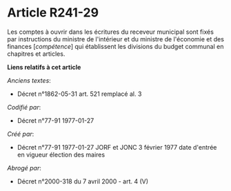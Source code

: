 # Article R241-29

Les comptes à ouvrir dans les écritures du receveur municipal sont fixés par instructions du ministre de l'intérieur et du
ministre de l'économie et des finances [*compétence*] qui établissent les divisions du budget communal en chapitres et
articles.

**Liens relatifs à cet article**

_Anciens textes_:

  - Décret n°1862-05-31 art. 521 remplacé al. 3

_Codifié par_:

  - Décret n°77-91 1977-01-27

_Créé par_:

  - Décret n°77-91 1977-01-27 JORF et JONC 3 février 1977 date d'entrée en vigueur élection des maires

_Abrogé par_:

  - Décret n°2000-318 du 7 avril 2000 - art. 4 (V)
